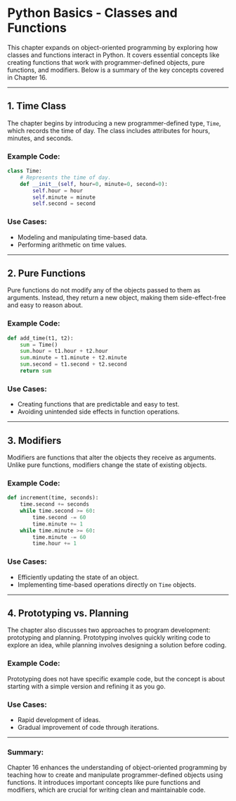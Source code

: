 # Python Basics - Classes and Functions

This chapter expands on object-oriented programming by exploring how classes and functions interact in Python. It covers essential concepts like creating functions that work with programmer-defined objects, pure functions, and modifiers. Below is a summary of the key concepts covered in Chapter 16.

---

## 1. Time Class

The chapter begins by introducing a new programmer-defined type, `Time`, which records the time of day. The class includes attributes for hours, minutes, and seconds.

### Example Code:

```python
class Time:
    # Represents the time of day.
    def __init__(self, hour=0, minute=0, second=0):
        self.hour = hour
        self.minute = minute
        self.second = second
```

### Use Cases:

- Modeling and manipulating time-based data.
- Performing arithmetic on time values.

---

## 2. Pure Functions

Pure functions do not modify any of the objects passed to them as arguments. Instead, they return a new object, making them side-effect-free and easy to reason about.

### Example Code:

```python
def add_time(t1, t2):
    sum = Time()
    sum.hour = t1.hour + t2.hour
    sum.minute = t1.minute + t2.minute
    sum.second = t1.second + t2.second
    return sum
```

### Use Cases:

- Creating functions that are predictable and easy to test.
- Avoiding unintended side effects in function operations.

---

## 3. Modifiers

Modifiers are functions that alter the objects they receive as arguments. Unlike pure functions, modifiers change the state of existing objects.

### Example Code:

```python
def increment(time, seconds):
    time.second += seconds
    while time.second >= 60:
        time.second -= 60
        time.minute += 1
    while time.minute >= 60:
        time.minute -= 60
        time.hour += 1
```

### Use Cases:

- Efficiently updating the state of an object.
- Implementing time-based operations directly on `Time` objects.

---

## 4. Prototyping vs. Planning

The chapter also discusses two approaches to program development: prototyping and planning. Prototyping involves quickly writing code to explore an idea, while planning involves designing a solution before coding.

### Example Code:

Prototyping does not have specific example code, but the concept is about starting with a simple version and refining it as you go.

### Use Cases:

- Rapid development of ideas.
- Gradual improvement of code through iterations.

---

### Summary:

Chapter 16 enhances the understanding of object-oriented programming by teaching how to create and manipulate programmer-defined objects using functions. It introduces important concepts like pure functions and modifiers, which are crucial for writing clean and maintainable code.
